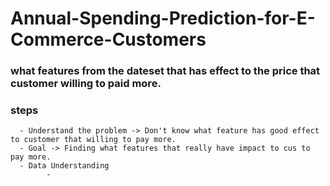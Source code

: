 # Annual-Spending-Prediction-for-E-Commerce-Customers

### what features from the dateset that has effect to the price that customer willing to paid more.

### steps 
      - Understand the problem -> Don't know what feature has good effect to customer that willing to pay more.
      - Goal -> Finding what features that really have impact to cus to pay more. 
      - Data Understanding
            - 